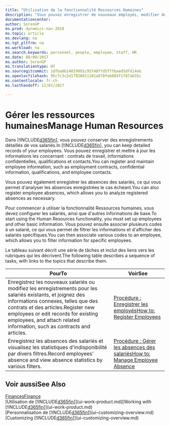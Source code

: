 ```yaml
---
title: "Utilisation de la fonctionnalité Ressources Humaines"
description: "Vous pouvez enregistrer de nouveaux employés, modifier des informations sur le personnel existant, et enregistrer et analyser les absences."
documentationcenter: 
author: SorenGP
ms.prod: dynamics-nav-2018
ms.topic: article
ms.devlang: na
ms.tgt_pltfrm: na
ms.workload: na
ms.search.keywords: personnel, people, employee, staff, HR
ms.date: 08/09/2017
ms.author: SorenGP
ms.translationtype: HT
ms.sourcegitcommit: 1dfba8b14019991c95f40ffd5f7fbaed5df414eb
ms.openlocfilehash: 95cfc3c2d17920911101a078feb865f1f87a635c
ms.contentlocale: fr-ch
ms.lasthandoff: 12/01/2017

---
```

# <a name="manage-human-resources"></a><span data-ttu-id="81899-103">Gérer les ressources humaines</span><span class="sxs-lookup"><span data-stu-id="81899-103">Manage Human Resources</span></span>
<span data-ttu-id="81899-104">Dans [!INCLUDE[d365fin](includes/d365fin_md.md)], vous pouvez conserver des enregistrements détaillés de vos salariés.</span><span class="sxs-lookup"><span data-stu-id="81899-104">In [!INCLUDE[d365fin](includes/d365fin_md.md)], you can keep detailed records of your employees.</span></span> <span data-ttu-id="81899-105">Vous pouvez enregistrer et mettre à jour les informations les concernant : contrats de travail, informations confidentielles, qualifications et contacts.</span><span class="sxs-lookup"><span data-stu-id="81899-105">You can register and maintain employee information, such as employment contracts, confidential information, qualifications, and employee contacts.</span></span>

<span data-ttu-id="81899-106">Vous pouvez également enregistrer les absences des salariés, ce qui vous permet d'analyser les absences enregistrées le cas échéant.</span><span class="sxs-lookup"><span data-stu-id="81899-106">You can also register employee absences, which allows you to analyze registered absences as necessary.</span></span>

<span data-ttu-id="81899-107">Pour commencer à utiliser la fonctionnalité Ressources humaines, vous devez configurer les salariés, ainsi que d'autres informations de base.</span><span class="sxs-lookup"><span data-stu-id="81899-107">To start using the Human Resources functionality, you must set up employees and other basic information.</span></span> <span data-ttu-id="81899-108">Vous pouvez ensuite associer plusieurs codes à un salarié, ce qui vous permet de filtrer les informations et d'afficher des salariés spécifiques.</span><span class="sxs-lookup"><span data-stu-id="81899-108">You can then associate various codes to an employee, which allows you to filter information for specific employees.</span></span>

<span data-ttu-id="81899-109">Le tableau suivant décrit une série de tâches et inclut des liens vers les rubriques qui les décrivent.</span><span class="sxs-lookup"><span data-stu-id="81899-109">The following table describes a sequence of tasks, with links to the topics that describe them.</span></span>

| <span data-ttu-id="81899-110">Pour</span><span class="sxs-lookup"><span data-stu-id="81899-110">To</span></span> | <span data-ttu-id="81899-111">Voir</span><span class="sxs-lookup"><span data-stu-id="81899-111">See</span></span> |
| --- | --- |
| <span data-ttu-id="81899-112">Enregistrez les nouveaux salariés ou modifiez les enregistrements pour les salariés existants, et joignez des informations connexes, telles que des contrats et des articles.</span><span class="sxs-lookup"><span data-stu-id="81899-112">Register new employees or edit records for existing employees, and attach related information, such as contracts and articles.</span></span> |[<span data-ttu-id="81899-113">Procédure : Enregistrer les employés</span><span class="sxs-lookup"><span data-stu-id="81899-113">How to: Register Employees</span></span>](hr-how-register-employees.md) |
| <span data-ttu-id="81899-114">Enregistrez les absences des salariés et visualisez les statistiques d'indisponibilité par divers filtres.</span><span class="sxs-lookup"><span data-stu-id="81899-114">Record employees' absence and view absence statistics by various filters.</span></span> |[<span data-ttu-id="81899-115">Procédure : Gérer les absences des salariés</span><span class="sxs-lookup"><span data-stu-id="81899-115">How to: Manage Employee Absence</span></span>](hr-how-manage-absence.md) |

## <a name="see-also"></a><span data-ttu-id="81899-116">Voir aussi</span><span class="sxs-lookup"><span data-stu-id="81899-116">See Also</span></span>
[<span data-ttu-id="81899-117">Finances</span><span class="sxs-lookup"><span data-stu-id="81899-117">Finance</span></span>](finance.md)  
<span data-ttu-id="81899-118">[Utilisation de [!INCLUDE[d365fin](includes/d365fin_md.md)]](ui-work-product.md)</span><span class="sxs-lookup"><span data-stu-id="81899-118">[Working with [!INCLUDE[d365fin](includes/d365fin_md.md)]](ui-work-product.md)</span></span>  
<span data-ttu-id="81899-119">[Personnalisation de [!INCLUDE[d365fin](includes/d365fin_md.md)]](ui-customizing-overview.md)</span><span class="sxs-lookup"><span data-stu-id="81899-119">[Customizing [!INCLUDE[d365fin](includes/d365fin_md.md)]](ui-customizing-overview.md)</span></span>        

